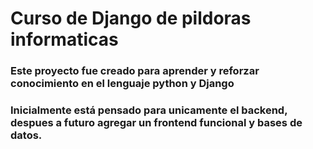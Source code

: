 # Curso de Django de pildoras informaticas

### Este proyecto fue creado para aprender y reforzar conocimiento en el lenguaje python y Django

### Inicialmente está pensado para unicamente el backend, despues a futuro agregar un frontend funcional y bases de datos.